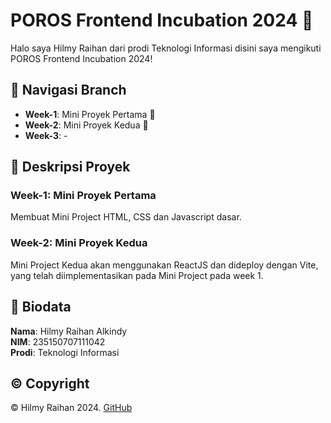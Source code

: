 # POROS Frontend Incubation 2024 🚀

Halo saya Hilmy Raihan dari prodi Teknologi Informasi disini saya mengikuti POROS Frontend Incubation 2024!

## 🌿 Navigasi Branch

- **Week-1**: Mini Proyek Pertama 🚀
- **Week-2**: Mini Proyek Kedua 🌟
- **Week-3**: -

## 📝 Deskripsi Proyek

### Week-1: Mini Proyek Pertama

Membuat Mini Project HTML, CSS dan Javascript dasar.

### Week-2: Mini Proyek Kedua

Mini Project Kedua akan menggunakan ReactJS dan dideploy dengan Vite, yang telah diimplementasikan pada Mini Project pada week 1.

## 📖 Biodata

**Nama**: Hilmy Raihan Alkindy  
**NIM**: 235150707111042  
**Prodi**: Teknologi Informasi

## © Copyright

© Hilmy Raihan 2024. [GitHub](https://github.com/ChrozaGaming)
